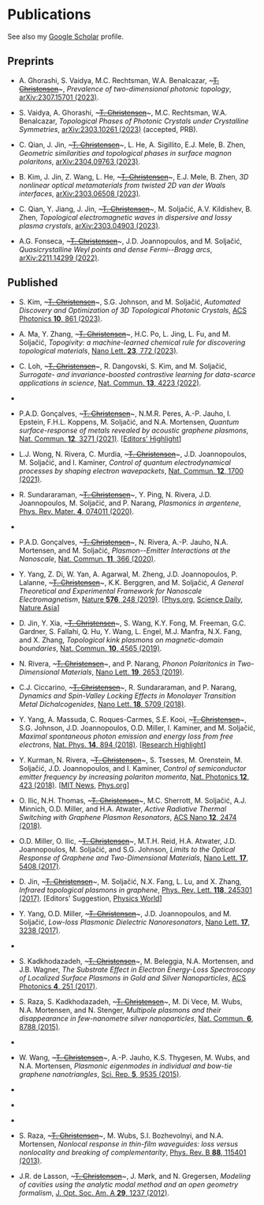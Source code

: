 # Publications

See also my [Google Scholar](https://scholar.google.com/citations?user=4e0JL34AAAAJ&hl) profile.

## Preprints

- A. Ghorashi, S. Vaidya, M.C. Rechtsman, W.A. Benalcazar,  ~~~<u>T. Christensen</u>~~~, *Prevalence of two-dimensional photonic topology*, [arXiv:2307.15701 (2023)](https://arxiv.org/abs/:2307.15701).

- S. Vaidya, A. Ghorashi, ~~~<u>T. Christensen</u>~~~, M.C. Rechtsman, W.A. Benalcazar, *Topological Phases of Photonic Crystals under Crystalline Symmetries*, [arXiv:2303.10261 (2023)](https://arxiv.org/abs/2303.10261) (accepted, PRB).

- C. Qian, J. Jin, ~~~<u>T. Christensen</u>~~~, L. He, A. Sigillito, E.J. Mele, B. Zhen, *Geometric similarities and topological phases in surface magnon polaritons*, [arXiv:2304.09763 (2023)](https://arxiv.org/abs/2304.09763).

- B. Kim, J. Jin, Z. Wang, L. He, ~~~<u>T. Christensen</u>~~~, E.J. Mele, B. Zhen, *3D nonlinear optical metamaterials from twisted 2D van der Waals interfaces*, [arXiv:2303.06508 (2023)](https://arxiv.org/abs/2303.06508).

- C. Qian, Y. Jiang, J. Jin, ~~~<u>T. Christensen</u>~~~, M. Soljačić, A.V. Kildishev, B. Zhen, *Topological electromagnetic waves in dispersive and lossy plasma crystals*, [arXiv:2303.04903 (2023)](https://arxiv.org/abs/2303.04903).

- A.G. Fonseca, ~~~<u>T. Christensen</u>~~~, J.D. Joannopoulos, and M. Soljačić, *Quasicrystalline Weyl points and dense Fermi--Bragg arcs*, [arXiv:2211.14299 (2022)](https://arxiv.org/abs/2211.14299).

## Published

- S. Kim, ~~~<u>T. Christensen</u>~~~, S.G. Johnson, and M. Soljačić, *Automated Discovery and Optimization of 3D Topological Photonic Crystals*, [ACS Photonics **10**, 861 (2023)](https://doi.org/10.1021/acsphotonics.2c01866).

- A. Ma, Y. Zhang, ~~~<u>T. Christensen</u>~~~, H.C. Po, L. Jing, L. Fu, and M. Soljačić, *Topogivity: a machine-learned chemical rule for discovering topological materials*, [Nano Lett. **23**, 772 (2023)](https://doi.org/10.1021/acs.nanolett.2c03307).

- C. Loh, ~~~<u>T. Christensen</u>~~~, R. Dangovski, S. Kim, and M. Soljačić, *Surrogate- and invariance-boosted contrastive learning for data-scarce applications in science*, [Nat. Commun. **13**, 4223 (2022)](https://doi.org/10.1038/s41467-022-31915-y).

- ~~~<u>T. Christensen</u>~~~, H.C. Po, J.D. Joannopoulos, and M. Soljačić, *Location and Topology of the Fundamental Gap in Photonic Crystals*, [Phys. Rev. X **12**, 021066 (2022)](https://doi.org/10.1103/PhysRevX.12.021066).

- P.A.D. Gonçalves, ~~~<u>T. Christensen</u>~~~, N.M.R. Peres, A.-P. Jauho, I. Epstein, F.H.L. Koppens, M. Soljačić, and N.A. Mortensen, *Quantum surface-response of metals revealed by acoustic graphene plasmons*, [Nat. Commun. **12**, 3271 (2021)](https://doi.org/10.1038/s41467-021-23061-8). [[Editors' Highlight](https://www.nature.com/collections/rcdhyvxytb)]

- L.J. Wong, N. Rivera, C. Murdia, ~~~<u>T. Christensen</u>~~~, J.D. Joannopoulos, M. Soljačić, and I. Kaminer, *Control of quantum electrodynamical processes by shaping electron wavepackets*, [Nat. Commun. **12**, 1700 (2021)](https://doi.org/10.1038/s41467-021-21367-1).

- R. Sundararaman, ~~~<u>T. Christensen</u>~~~, Y. Ping, N. Rivera, J.D. Joannopoulos, M. Soljačić, and P. Narang, *Plasmonics in argentene*, [Phys. Rev. Mater. **4**, 074011 (2020)](https://doi.org/10.1103/PhysRevMaterials.4.074011).

- ~~~<u>T. Christensen</u>~~~, C. Loh, S. Picek, D. Jakobović, J. Ling, S. Fisher, V. Ceperic, J.J. Joannopoulos, and M. Soljačić, *Predictive and generative machine learning models for photonic crystals*, [Nanophotonics **9**, 4183 (2020)](https://doi.org/10.1515/nanoph-2020-0197).

- P.A.D. Gonçalves, ~~~<u>T. Christensen</u>~~~, N. Rivera, A.-P. Jauho, N.A. Mortensen, and M. Soljačić, *Plasmon--Emitter Interactions at the Nanoscale*, [Nat. Commun. **11**, 366 (2020)](https://doi.org/10.1038/s41467-019-13820-z).

- Y. Yang, Z. Di, W. Yan, A. Agarwal, M. Zheng, J.D. Joannopoulos, P. Lalanne, ~~~<u>T. Christensen</u>~~~, K.K. Berggren, and M. Soljačić, *A General Theoretical and Experimental Framework for Nanoscale Electromagnetism*, [Nature **576**, 248 (2019)](https://doi.org/10.1038/s41586-019-1803-1). [[Phys.org](https://phys.org/news/2019-12-maxwell-electromagnetism-smaller-scales.html), [Science Daily](https://www.sciencedaily.com/releases/2019/12/191211145611.htm), [Nature Asia](https://www.natureasia.com/ko-kr/nature/highlights/101476)]

- D. Jin, Y. Xia, ~~~<u>T. Christensen</u>~~~, S. Wang, K.Y. Fong, M. Freeman, G.C. Gardner, S. Fallahi, Q. Hu, Y. Wang, L. Engel, M.J. Manfra, N.X. Fang, and X. Zhang, *Topological kink plasmons on magnetic-domain boundaries*, [Nat. Commun. **10**, 4565 (2019)](https://doi.org/10.1038/s41467-019-12092-x).

- N. Rivera, ~~~<u>T. Christensen</u>~~~, and P. Narang, *Phonon Polaritonics in Two-Dimensional Materials*, [Nano Lett. **19**, 2653 (2019)](https://doi.org/10.1021/acs.nanolett.9b00518).

- C.J. Ciccarino, ~~~<u>T. Christensen</u>~~~, R. Sundararaman, and P. Narang, *Dynamics and Spin-Valley Locking Effects in Monolayer Transition Metal Dichalcogenides*, [Nano Lett. **18**, 5709 (2018)](https://doi.org/10.1021/acs.nanolett.8b02300).

- Y. Yang, A. Massuda, C. Roques-Carmes, S.E. Kooi, ~~~<u>T. Christensen</u>~~~, S.G. Johnson, J.D. Joannopoulos, O.D. Miller, I. Kaminer, and M. Soljačić, *Maximal spontaneous photon emission and energy loss from free electrons*, [Nat. Phys. **14**, 894 (2018)](https://doi.org/10.1038/s41567-018-0180-2). [[Research Highlight](https://doi.org/10.1038/s41566-018-0248-7)]

- Y. Kurman, N. Rivera, ~~~<u>T. Christensen</u>~~~, S. Tsesses, M. Orenstein, M. Soljačić, J.D. Joannopoulos, and I. Kaminer, *Control of semiconductor emitter frequency by increasing polariton momenta*, [Nat. Photonics **12**, 423 (2018)](https://doi.org/10.1038/s41566-018-0176-6). [[MIT News](http://news.mit.edu/2018/researchers-devise-new-way-make-light-interact-matter-0604), [Phys.org](https://phys.org/news/2018-06-interact.html)]

- O. Ilic, N.H. Thomas, ~~~<u>T. Christensen</u>~~~, M.C. Sherrott, M. Soljačić, A.J. Minnich, O.D. Miller, and H.A. Atwater, *Active Radiative Thermal Switching with Graphene Plasmon Resonators*, [ACS Nano **12**, 2474 (2018)](https://doi.org/10.1021/acsnano.7b08231).

- O.D. Miller, O. Ilic, ~~~<u>T. Christensen</u>~~~, M.T.H. Reid, H.A. Atwater, J.D. Joannopoulos, M. Soljačić, and S.G. Johnson, *Limits to the Optical Response of Graphene and Two-Dimensional Materials*, [Nano Lett. **17**, 5408 (2017)](https://doi.org/10.1021/acs.nanolett.7b02007).

- D. Jin, ~~~<u>T. Christensen</u>~~~, M. Soljačić, N.X. Fang, L. Lu, and X. Zhang, *Infrared topological plasmons in graphene*, [Phys. Rev. Lett. **118**, 245301 (2017)](https://doi.org/10.1103/PhysRevLett.118.245301). [Editors' Suggestion, [Physics World](https://physicsworld.com/a/how-to-make-topological-plasmons-in-graphene/)]

- Y. Yang, O.D. Miller, ~~~<u>T. Christensen</u>~~~, J.D. Joannopoulos, and M. Soljačić, *Low-loss Plasmonic Dielectric Nanoresonators*, [Nano Lett. **17**, 3238 (2017)](https://doi.org/10.1021/acs.nanolett.7b00852).

- ~~~<u>T. Christensen</u>~~~, W. Yan, A.-P. Jauho, M. Soljačić, and N.A. Mortensen, *Quantum corrections in nanoplasmonics: shape, scale, and material*, [Phys. Rev. Lett. **118**, 157402 (2017)](https://doi.org/10.1103/PhysRevLett.118.157402).

- S. Kadkhodazadeh, ~~~<u>T. Christensen</u>~~~, M. Beleggia, N.A. Mortensen, and J.B. Wagner, *The Substrate Effect in Electron Energy-Loss Spectroscopy of Localized Surface Plasmons in Gold and Silver Nanoparticles*, [ACS Photonics **4**, 251 (2017)](https://doi.org/10.1021/acsphotonics.6b00489).

- S. Raza, S. Kadkhodazadeh, ~~~<u>T. Christensen</u>~~~, M. Di Vece, M. Wubs, N.A. Mortensen, and N. Stenger, *Multipole plasmons and their disappearance in few-nanometre silver nanoparticles*, [Nat. Commun. **6**, 8788 (2015)](https://doi.org/10.1038/ncomms9788).

- ~~~<u>T. Christensen</u>~~~, W. Yan, A.-P. Jauho, M. Wubs, and N.A. Mortensen, *Kerr nonlinearity and plasmonic bistability in graphene nanoribbons*, [Phys. Rev. B **92**, 121407(R) (2015)](https://doi.org/10.1103/PhysRevB.92.121407).

- W. Wang, ~~~<u>T. Christensen</u>~~~, A.-P. Jauho, K.S. Thygesen, M. Wubs, and N.A. Mortensen, *Plasmonic eigenmodes in individual and bow-tie graphene nanotriangles*, [Sci. Rep. **5**, 9535 (2015)](https://doi.org/10.1038/srep09535).

- ~~~<u>T. Christensen</u>~~~, A.-P. Jauho, M. Wubs, and N.A. Mortensen, *Localized plasmons in graphene-coated nanospheres*, [Phys. Rev. B **91**, 125414 (2015)](https://doi.org/10.1103/PhysRevB.91.125414).

- ~~~<u>T. Christensen</u>~~~, W. Wang, A.-P. Jauho, M. Wubs, and N.A. Mortensen, *Classical and quantum plasmonics in graphene nanodisks: role of edge states*, [Phys. Rev. B **90**, 241414(R) (2014)](https://doi.org/10.1103/PhysRevB.90.241414).

- ~~~<u>T. Christensen</u>~~~, W. Yan, S. Raza, A.-P. Jauho, N.A. Mortensen, and M. Wubs, *Nonlocal Response of Metallic Nanospheres Probed by Light, Electrons, and Atoms*, [ACS Nano **8**, 1745 (2014)](https://doi.org/10.1021/nn406153k).

- S. Raza, ~~~<u>T. Christensen</u>~~~, M. Wubs, S.I. Bozhevolnyi, and N.A. Mortensen, *Nonlocal response in thin-film waveguides: loss versus nonlocality and breaking of complementarity*, [Phys. Rev. B **88**, 115401 (2013)](https://doi.org/10.1103/PhysRevB.88.115401).

- J.R. de Lasson, ~~~<u>T. Christensen</u>~~~, J. Mørk, and N. Gregersen, *Modeling of cavities using the analytic modal method and an open geometry formalism*, [J. Opt. Soc. Am. A **29**, 1237 (2012)](https://doi.org/10.1364/JOSAA.29.001237).